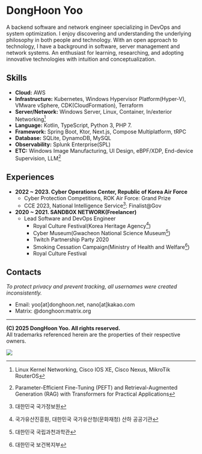 # DongHoon Yoo
A backend software and network engineer specializing in DevOps and system optimization. 
I enjoy discovering and understanding the underlying philosophy in both people and technology. 
With an open approach to technology, I have a background in software, server management and network systems. 
An enthusiast for learning, researching, and adopting innovative technologies with intuition and conceptualization. 

## Skills
* **Cloud:** AWS
* **Infrastructure:** Kubernetes, Windows Hypervisor Platform(Hyper-V), VMware vSphere, CDK(CloudFormation), Terraform
* **Server/Network:** Windows Server, Linux, Container, In/exterior Networking[^Networking]
* **Language:** Kotlin, TypeScript, Python 3, PHP 7.
* **Framework:** Spring Boot, Ktor, Next.js, Compose Multiplatform, tRPC
* **Database:** SQLite, DynamoDB, MySQL
* **Observability:** Splunk Enterprise(SPL)
* **ETC:** Windows Image Manufacturing, UI Design, eBPF/XDP, End-device Supervision, LLM[^LLM]

## Experiences
* **2022 ~ 2023\. Cyber Operations Center, Republic of Korea Air Force**
  * Cyber Protection Competitions, ROK Air Force: Grand Prize
  * CCE 2023, National Intelligence Service[^국가정보원]: Finalist@Gov
* **2020 ~ 2021\. SANDBOX NETWORK(Freelancer)**
  * Lead Software and DevOps Engineer
    * Royal Culture Festival(Korea Heritage Agency[^국가유산진흥원])
    * Cyber Museum(Gwacheon National Science Museum[^국립과천과학관])
    * Twitch Partnership Party 2020
    * Smoking Cessation Campaign(Ministry of Health and Welfare[^보건복지부])
    * Royal Culture Festival

## Contacts
*To protect privacy and prevent tracking, all usernames were created inconsistently.*
* Email: yoo\[at\]donghoon.net, nano\[at\]kakao.com
* Matrix: @donghoon:matrix.org

---

<b>(C) 2025 DongHoon Yoo. All rights reserved.</b>  
All trademarks referenced herein are the properties of their respective owners.  

<img src="https://hits.seeyoufarm.com/api/count/incr/badge.svg?url=https%3A%2F%2Fgithub.com%2Fdonghoony1" />
  
[^Networking]: Linux Kernel Networking, Cisco IOS XE, Cisco Nexus, MikroTik RouterOS
[^LLM]: Parameter-Efficient Fine-Tuning (PEFT) and Retrieval-Augmented Generation (RAG) with Transformers for Practical Applications
[^국가정보원]: 대한민국 국가정보원
[^국가유산진흥원]: 국가유산진흥원, 대한민국 국가유산청(문화재청) 산하 공공기관
[^국립과천과학관]: 대한민국 국립과천과학관
[^보건복지부]: 대한민국 보건복지부
